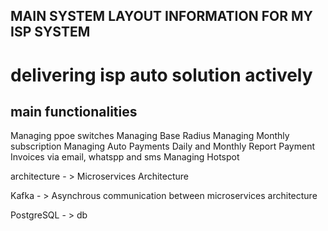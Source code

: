 ## MAIN SYSTEM LAYOUT INFORMATION FOR MY ISP SYSTEM
# delivering isp auto solution actively

## main functionalities
Managing ppoe switches
Managing Base Radius
Managing Monthly subscription
Managing Auto Payments
Daily and Monthly Report 
Payment Invoices via email, whatspp and sms
Managing Hotspot

architecture - > Microservices Architecture

Kafka - > Asynchrous communication between microservices architecture

PostgreSQL - > db


